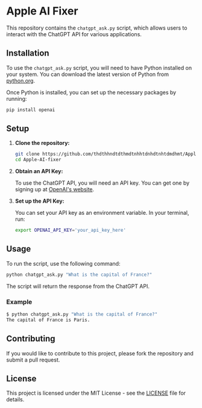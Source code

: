 # Apple AI Fixer

This repository contains the `chatgpt_ask.py` script, which allows users to interact with the ChatGPT API for various applications.

## Installation

To use the `chatgpt_ask.py` script, you will need to have Python installed on your system. You can download the latest version of Python from [python.org](https://www.python.org/downloads/).

Once Python is installed, you can set up the necessary packages by running:

```bash
pip install openai
```

## Setup

1. **Clone the repository:**

   ```bash
   git clone https://github.com/thdthhndtdthmdtnhhtdnhdtnhtdmdhmt/Apple-AI-fixer.git
   cd Apple-AI-fixer
   ```

2. **Obtain an API Key:**

   To use the ChatGPT API, you will need an API key. You can get one by signing up at [OpenAI's website](https://www.openai.com/).

3. **Set up the API Key:**

   You can set your API key as an environment variable. In your terminal, run:

   ```bash
   export OPENAI_API_KEY='your_api_key_here'
   ```

## Usage

To run the script, use the following command:

```bash
python chatgpt_ask.py "What is the capital of France?"
```

The script will return the response from the ChatGPT API.

### Example

```bash
$ python chatgpt_ask.py "What is the capital of France?"
The capital of France is Paris.
```

## Contributing

If you would like to contribute to this project, please fork the repository and submit a pull request.

## License

This project is licensed under the MIT License - see the [LICENSE](LICENSE) file for details.
